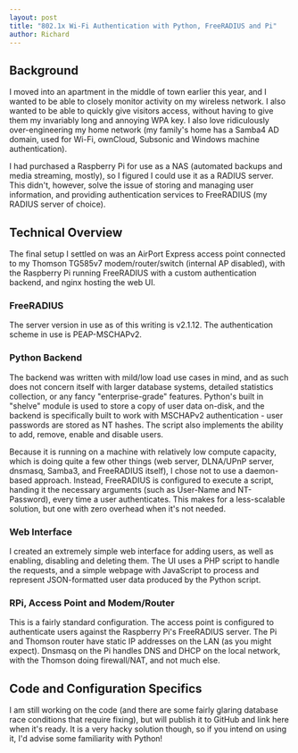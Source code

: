 ```yaml
---
layout: post
title: "802.1x Wi-Fi Authentication with Python, FreeRADIUS and Pi"
author: Richard
---
```


## Background
I moved into an apartment in the middle of town earlier this year, and I wanted to be able to closely monitor activity on my wireless network. I also wanted to be able to quickly give visitors access, without having to give them my invariably long and annoying WPA key. I also love ridiculously over-engineering my home network (my family's home has a Samba4 AD domain, used for Wi-Fi, ownCloud, Subsonic and Windows machine authentication).

I had purchased a Raspberry Pi for use as a NAS (automated backups and media streaming, mostly), so I figured I could use it as a RADIUS server. This didn't, however, solve the issue of storing and managing user information, and providing authentication services to FreeRADIUS (my RADIUS server of choice).

## Technical Overview
The final setup I settled on was an AirPort Express access point connected to my Thomson TG585v7 modem/router/switch (internal AP disabled), with the Raspberry Pi running FreeRADIUS with a custom authentication backend, and nginx hosting the web UI.

### FreeRADIUS
The server version in use as of this writing is v2.1.12. The authentication scheme in use is PEAP-MSCHAPv2.

### Python Backend
The backend was written with mild/low load use cases in mind, and as such does not concern itself with larger database systems, detailed statistics collection, or any fancy "enterprise-grade" features. Python's built in "shelve" module is used to store a copy of user data on-disk, and the backend is specifically built to work with MSCHAPv2 authentication - user passwords are stored as NT hashes. The script also implements the ability to add, remove, enable and disable users.

Because it is running on a machine with relatively low compute capacity, which is doing quite a few other things (web server, DLNA/UPnP server, dnsmasq, Samba3, and FreeRADIUS itself), I chose not to use a daemon-based approach. Instead, FreeRADIUS is configured to execute a script, handing it the necessary arguments (such as User-Name and NT-Password), every time a user authenticates. This makes for a less-scalable solution, but one with zero overhead when it's not needed.

### Web Interface
I created an extremely simple web interface for adding users, as well as enabling, disabling and deleting them. The UI uses a PHP script to handle the requests, and a simple webpage with JavaScript to process and represent JSON-formatted user data produced by the Python script.

### RPi, Access Point and Modem/Router
This is a fairly standard configuration. The access point is configured to authenticate users against the Raspberry Pi's FreeRADIUS server. The Pi and Thomson router have static IP addresses on the LAN (as you might expect). Dnsmasq on the Pi handles DNS and DHCP on the local network, with the Thomson doing firewall/NAT, and not much else.

## Code and Configuration Specifics
I am still working on the code (and there are some fairly glaring database race conditions that require fixing), but will publish it to GitHub and link here when it's ready. It is a very hacky solution though, so if you intend on using it, I'd advise some familiarity with Python!
